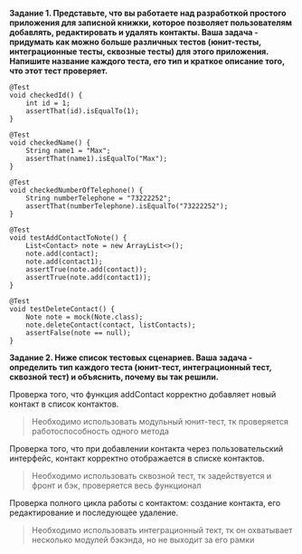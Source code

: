 **Задание 1. Представьте, что вы работаете над разработкой простого приложения для записной книжки, которое позволяет пользователям добавлять, редактировать и удалять контакты.
Ваша задача - придумать как можно больше различных тестов (юнит-тесты, интеграционные тесты, сквозные тесты) для этого приложения. Напишите название каждого теста, его тип и краткое описание того, что этот тест проверяет.**
    
    @Test
    void checkedId() {
        int id = 1;
        assertThat(id).isEqualTo(1);
    }
    
    @Test
    void checkedName() {
        String name1 = "Max";
        assertThat(name1).isEqualTo("Max");
    }
    
    @Test
    void checkedNumberOfTelephone() {
        String numberTelephone = "73222252";
        assertThat(numberTelephone).isEqualTo("73222252");
    }
    
    @Test
    void testAddContactToNote() {        
        List<Contact> note = new ArrayList<>();
        note.add(contact);
        note.add(contact1);
        assertTrue(note.add(contact));
        assertTrue(note.add(contact1));
    }

    @Test
    void testDeleteContact() {
        Note note = mock(Note.class);
        note.deleteContact(contact, listContacts);
        assertFalse(note == null);
    }


**Задание 2. Ниже список тестовых сценариев. Ваша задача - определить тип каждого теста (юнит-тест, интеграционный тест, сквозной тест) и объяснить, почему вы так решили.**

Проверка того, что функция addContact корректно добавляет новый контакт в список контактов.
> Необходимо использовать модульный юнит-тест, тк проверяется работоспособность одного метода

Проверка того, что при добавлении контакта через пользовательский интерфейс, контакт корректно отображается в списке контактов.
> Необходимо использовать сквозной тест, тк задействуется и фронт и бэк, проверяется весь функционал

Проверка полного цикла работы с контактом: создание контакта, его редактирование и последующее удаление.
> Необходимо использовать интеграционный тект, тк он охватывает несколько модулей бэкэнда, но не выходит за его рамки 
